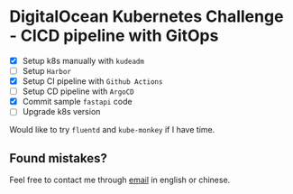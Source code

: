 # DigitalOcean Kubernetes Challenge - CICD pipeline with GitOps

- [x] Setup k8s manually with `kudeadm`
- [ ] Setup `Harbor`
- [x] Setup CI pipeline with `Github Actions`
- [ ] Setup CD pipeline with `ArgoCD`
- [x] Commit sample `fastapi` code
- [ ] Upgrade k8s version

Would like to try `fluentd` and `kube-monkey` if I have time. 


Found mistakes?
------------
Feel free to contact me through
[email](mailto:muller79924@gmail.com)
in english or chinese.
